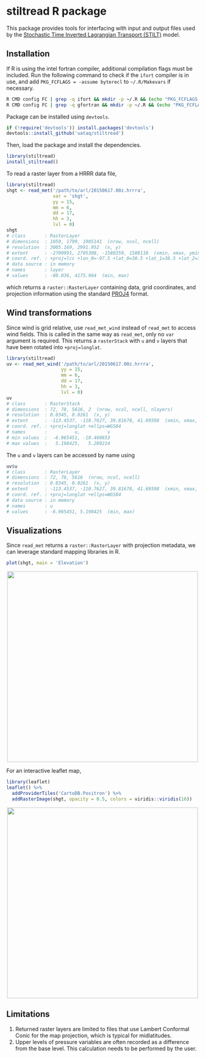 # stiltread R package

This package provides tools for interfacing with input and output files used by the [Stochastic Time Inverted Lagrangian Transport (STILT)](http://uataq.github.io/stilt) model.

## Installation

If R is using the intel fortran compiler, additional compilation flags must be included. Run the following command to check if the `ifort` compiler is in use, and add `PKG_FCFLAGS = -assume byterecl` to `~/.R/Makevars` if necessary.

```bash
R CMD config FC | grep -q ifort && mkdir -p ~/.R && (echo "PKG_FCFLAGS = -assume byterecl" >> ~/.R/Makevars && echo "Modified compiler options at ~/.R/Makevars")
R CMD config FC | grep -q gfortran && mkdir -p ~/.R && (echo "PKG_FCFLAGS = -frecord-marker=8" >> ~/.R/Makevars && echo "Modified compiler options at ~/.R/Makevars")
```

Package can be installed using `devtools`.

```r
if (!require('devtools')) install.packages('devtools')
devtools::install_github('uataq/stiltread')
```

Then, load the package and install the dependencies.

```r
library(stiltread)
install_stiltread()
```

To read a raster layer from a HRRR data file,

```r
library(stiltread)
shgt <- read_met('/path/to/arl/20150617.00z.hrrra', 
                 var = 'shgt',
                 yy = 15,
                 mm = 6,
                 dd = 17,
                 hh = 3,
                 lvl = 0)
shgt
# class       : RasterLayer 
# dimensions  : 1059, 1799, 1905141  (nrow, ncol, ncell)
# resolution  : 3005.169, 2991.952  (x, y)
# extent      : -2700991, 2705308, -1580359, 1588118  (xmin, xmax, ymin, ymax)
# coord. ref. : +proj=lcc +lon_0=-97.5 +lat_0=38.5 +lat_1=38.5 +lat_2=38.5 +ellps=WGS84 +no_defs
# data source : in memory
# names       : layer 
# values      : -80.036, 4175.964  (min, max)
```

which returns a `raster::RasterLayer` containing data, grid coordinates, and projection information using the standard [PROJ4](https://proj4.org/) format.


## Wind transformations

Since wind is grid relative, use `read_met_wind` instead of `read_met` to access wind fields. This is called in the same way as `read_met`, only no `var` argument is required. This returns a `rasterStack` with `u` and `v` layers that have been rotated into `+proj=longlat`.

```r
library(stiltread)
uv <- read_met_wind('/path/to/arl/20150617.00z.hrrra', 
                    yy = 15,
                    mm = 6,
                    dd = 17,
                    hh = 3,
                    lvl = 0)
uv
# class       : RasterStack 
# dimensions  : 72, 78, 5616, 2  (nrow, ncol, ncell, nlayers)
# resolution  : 0.0345, 0.0261  (x, y)
# extent      : -113.4537, -110.7627, 39.81678, 41.69598  (xmin, xmax, ymin, ymax)
# coord. ref. : +proj=longlat +ellps=WGS84 
# names       :          u,          v 
# min values  :  -6.965451, -10.460653 
# max values  :   5.198425,   5.289214
```

The `u` and `v` layers can be accessed by name using

```r
uv$u
# class       : RasterLayer 
# dimensions  : 72, 78, 5616  (nrow, ncol, ncell)
# resolution  : 0.0345, 0.0261  (x, y)
# extent      : -113.4537, -110.7627, 39.81678, 41.69598  (xmin, xmax, ymin, ymax)
# coord. ref. : +proj=longlat +ellps=WGS84 
# data source : in memory
# names       : u 
# values      : -6.965451, 5.198425  (min, max)
```


## Visualizations

Since `read_met` returns a `raster::RasterLayer` with projection metadata, we can leverage standard mapping libraries in R.

```r
plot(shgt, main = 'Elevation')
```

<p align="center">
  <img src="man/figures/shgt-example.png" width=500 />
</p>

For an interactive leaflet map, 

```r
library(leaflet)
leaflet() %>%
  addProviderTiles('CartoDB.Positron') %>%
  addRasterImage(shgt, opacity = 0.5, colors = viridis::viridis(16))
```
<p align="center">
  <img src="man/figures/shgt-example-leaflet.png" width=500 />
</p>


## Limitations

1. Returned raster layers are limited to files that use Lambert Conformal Conic for the map projection, which is typical for midlatitudes.
1. Upper levels of pressure variables are often recorded as a difference from the base level. This calculation needs to be performed by the user.
